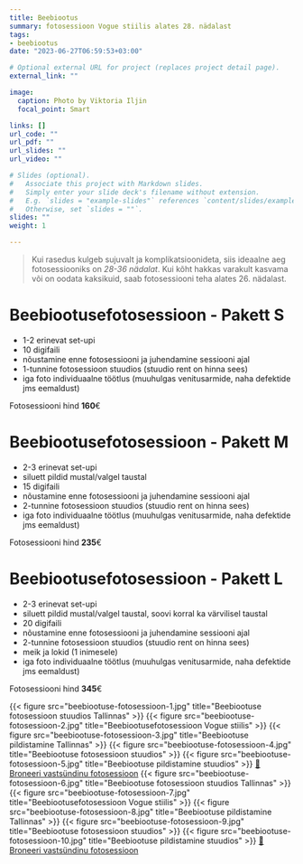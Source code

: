 ```yaml
---
title: Beebiootus 
summary: fotosessioon Vogue stiilis alates 28. nädalast
tags:
- beebiootus
date: "2023-06-27T06:59:53+03:00"

# Optional external URL for project (replaces project detail page).
external_link: ""

image:
  caption: Photo by Viktoria Iljin
  focal_point: Smart

links: []
url_code: ""
url_pdf: ""
url_slides: ""
url_video: ""

# Slides (optional).
#   Associate this project with Markdown slides.
#   Simply enter your slide deck's filename without extension.
#   E.g. `slides = "example-slides"` references `content/slides/example-slides.md`.
#   Otherwise, set `slides = ""`.
slides: ""
weight: 1

---
```

> Kui rasedus kulgeb sujuvalt ja komplikatsioonideta, siis ideaalne aeg fotosessiooniks on _28-36 nädalat_. Kui kõht hakkas varakult kasvama või on oodata kaksikuid, saab fotosessiooni teha alates 26. nädalast.

# Beebiootusefotosessioon - Pakett S

* 1-2 erinevat set-upi 
* 10 digifaili 
* nõustamine enne fotosessiooni ja juhendamine sessiooni ajal
* 1-tunnine fotosessioon stuudios (stuudio rent on hinna sees)
* iga foto individuaalne töötlus (muuhulgas venitusarmide, naha defektide jms eemaldust)

Fotosessiooni hind **160**€ 

# Beebiootusefotosessioon - Pakett M

* 2-3 erinevat set-upi 
* siluett pildid mustal/valgel taustal
* 15 digifaili 
* nõustamine enne fotosessiooni ja juhendamine sessiooni ajal
* 2-tunnine fotosessioon stuudios (stuudio rent on hinna sees)
* iga foto individuaalne töötlus (muuhulgas venitusarmide, naha defektide jms eemaldust)

Fotosessiooni hind **235**€

# Beebiootusefotosessioon - Pakett L

* 2-3 erinevat set-upi 
* siluett pildid mustal/valgel taustal, soovi korral ka värvilisel taustal
* 20 digifaili 
* nõustamine enne fotosessiooni ja juhendamine sessiooni ajal
* 2-tunnine fotosessioon stuudios (stuudio rent on hinna sees)
* meik ja lokid (1 inimesele)
* iga foto individuaalne töötlus (muuhulgas venitusarmide, naha defektide jms eemaldust)

Fotosessiooni hind **345**€

{{< figure src="beebiootuse-fotosessioon-1.jpg" title="Beebiootuse fotosessioon stuudios Tallinnas" >}}
{{< figure src="beebiootuse-fotosessioon-2.jpg" title="Beebiootusefotosessioon Vogue stiilis" >}}
{{< figure src="beebiootuse-fotosessioon-3.jpg" title="Beebiootuse pildistamine Tallinnas" >}}
{{< figure src="beebiootuse-fotosessioon-4.jpg" title="Beebiootuse fotosessioon stuudios" >}}
{{< figure src="beebiootuse-fotosessioon-5.jpg" title="Beebiootuse pildistamine stuudios" >}}
[💛 Broneeri vastsündinu fotosessioon](/#contact)
{{< figure src="beebiootuse-fotosessioon-6.jpg" title="Beebiootuse fotosessioon stuudios Tallinnas" >}}
{{< figure src="beebiootuse-fotosessioon-7.jpg" title="Beebiootusefotosessioon Vogue stiilis" >}}
{{< figure src="beebiootuse-fotosessioon-8.jpg" title="Beebiootuse pildistamine Tallinnas" >}}
{{< figure src="beebiootuse-fotosessioon-9.jpg" title="Beebiootuse fotosessioon stuudios" >}}
{{< figure src="beebiootuse-fotosessioon-10.jpg" title="Beebiootuse pildistamine stuudios" >}}
[💛 Broneeri vastsündinu fotosessioon](/#contact)